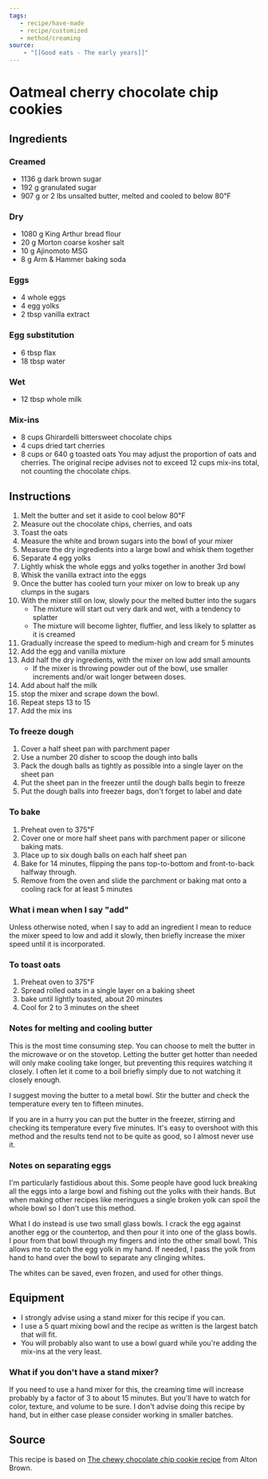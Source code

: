 ```yaml
---
tags:
   - recipe/have-made
   - recipe/customized
   - method/creaming
source: 
    - "[[Good eats - The early years]]"
---
```

# Oatmeal cherry chocolate chip cookies

## Ingredients
### Creamed
- 1136 g dark brown sugar
- 192 g granulated sugar
- 907 g or 2 lbs unsalted butter, melted and cooled to below 80℉
### Dry
- 1080 g King Arthur bread flour
- 20 g Morton coarse kosher salt
- 10 g Ajinomoto MSG
- 8 g Arm & Hammer baking soda
### Eggs
- 4 whole eggs
- 4 egg yolks
- 2 tbsp vanilla extract
### Egg substitution
- 6 tbsp flax
- 18 tbsp water
### Wet
- 12 tbsp whole milk
### Mix-ins
- 8 cups Ghirardelli bittersweet chocolate chips
- 4 cups dried tart cherries
- 8 cups or 640 g toasted oats
You may adjust the proportion of oats and cherries.  The original recipe advises not to exceed 12 cups mix-ins total, not counting the chocolate chips.
## Instructions
1. Melt the butter and set it aside to cool below 80℉
2. Measure out the chocolate chips, cherries, and oats
3. Toast the oats
4. Measure the white and brown sugars into the bowl of your mixer
5. Measure the dry ingredients into a large bowl and whisk them together
6. Separate 4 egg yolks
7. Lightly whisk the whole eggs and yolks together in another 3rd bowl
8. Whisk the vanilla extract into the eggs
9. Once the butter has cooled turn your mixer on low to break up any clumps in the sugars
10. With the mixer still on low, slowly pour the melted butter into the sugars
    - The mixture will start out very dark and wet, with a tendency to splatter
    - The mixture will become lighter, fluffier, and less likely to splatter as it is creamed
11. Gradually increase the speed to medium-high and cream for 5 minutes
12. Add the egg and vanilla mixture
13. Add half the dry ingredients, with the mixer on low add small amounts
    - If the mixer is throwing powder out of the bowl, use smaller increments and/or wait longer between doses.
14. Add about half the milk
15. stop the mixer and scrape down the bowl.
16.  Repeat steps 13 to 15
17. Add the mix ins
### To freeze dough
1. Cover a half sheet pan with parchment paper
2. Use a number 20 disher to scoop the dough into balls
3. Pack the dough balls as tightly as possible into a single layer on the sheet pan
4. Put the sheet pan in the freezer until the dough balls begin to freeze
5. Put the dough balls into freezer bags, don't forget to label and date
### To bake
1. Preheat oven to 375℉
2. Cover one or more half sheet pans with parchment paper or silicone baking mats.
3.  Place up to six dough balls on each half sheet pan
4. Bake for 14 minutes, flipping the pans top-to-bottom and front-to-back halfway through.
5. Remove from the oven and slide the parchment or baking mat onto a cooling rack for at least 5 minutes
### What i mean when I say "add"
Unless otherwise noted, when I say to add an ingredient I mean to reduce the mixer speed to low and add it slowly, then briefly increase the mixer speed until it is incorporated.
### To toast oats
1.  Preheat oven to 375℉
2. Spread rolled oats in a single layer on a baking sheet
3. bake until lightly toasted, about 20 minutes
4. Cool for 2 to 3 minutes on the sheet
### Notes for melting and cooling butter
This is the most time consuming step.  You can choose to melt the butter in the microwave or on the stovetop.  Letting the butter get hotter than needed will only make cooling take longer, but preventing this requires watching it closely.  I often let it come to a boil briefly simply due to not watching it closely enough.

I suggest moving the butter to a metal bowl.  Stir the butter and check the temperature every ten to fifteen minutes.

If you are in a hurry you can put the butter in the freezer, stirring and checking its temperature every five minutes.  It's easy to overshoot with this method and the results tend not to be quite as good, so I almost never use it.
### Notes on separating eggs
I'm particularly fastidious about this.  Some people have good luck breaking all the eggs into a large bowl and fishing out the yolks with their hands.  But when making other recipes like meringues a single broken yolk can spoil the whole bowl so I don't use this method.

What I do instead is use two small glass bowls.  I crack the egg against another egg or the countertop, and then pour it into one of the glass bowls.  I pour from that bowl through my fingers and into the other small bowl.  This allows me to catch the egg yolk in my hand.  If needed, I pass the yolk from hand to hand over the bowl to separate any clinging whites.

The whites can be saved, even frozen, and used for other things.

## Equipment
- I strongly advise using a stand mixer for this recipe if you can.
- I use a 5 quart mixing bowl and the recipe as written is the largest batch that will fit.
- You will probably also want to use a bowl guard while you're adding the mix-ins at the very least.
### What if you don't have a stand mixer?
If you need to use a hand mixer for this, the creaming time will increase probably by a factor of 3 to about 15 minutes.  But you'll have to watch for color, texture, and volume to be sure.  I don't advise doing this recipe by hand, but in either case please consider working in smaller batches.
## Source
This recipe is based on [The chewy chocolate chip cookie recipe](https://altonbrown.com/recipes/the-chewy-chocolate-chip-cookie/) from Alton Brown.

